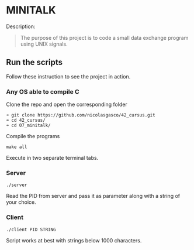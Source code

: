 # MINITALK

Description:
>  The purpose of this project is to code a small data exchange program using UNIX signals.

## Run the scripts

Follow these instruction to see the project in action.

### Any OS able to compile C
Clone the repo and open the corresponding folder
```
➜ git clone https://github.com/nicolasgasco/42_cursus.git
➜ cd 42_cursus/
➜ cd 07_minitalk/
```
Compile the programs
```
make all
```
Execute in two separate terminal tabs.
### Server
```
./server
```
Read the PID from server and pass it as parameter along with a string of your choice.
### Client
```
./client PID STRING
```
Script works at best with strings below 1000 characters.
